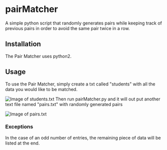 # pairMatcher
A simple python script that randomly generates pairs while keeping track of previous pairs in order to avoid the same pair twice in a row.

## Installation
The Pair Matcher uses python2.

## Usage
To use the Pair Matcher, simply create a txt called "students" with all the data you would like to be matched.

![Image of students.txt](https://i.imgur.com/4dTwu1l.png)
Then run pairMatcher.py and it will out put another text file named "pairs.txt" with randomly generated pairs

![Image of pairs.txt](https://i.imgur.com/PAMYRkd.png)


### Exceptions
In the case of an odd number of entries, the remaining piece of data will be listed at the end.
